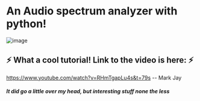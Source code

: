 # An Audio spectrum analyzer with python!

![image](https://user-images.githubusercontent.com/56073739/91166995-1bf4d080-e6cb-11ea-844c-2c8f2b6739c8.png)

## :zap: What a cool tutorial! Link to the video is here: :zap:
https://www.youtube.com/watch?v=RHmTgapLu4s&t=79s -- Mark Jay

##### It did go a little over my head, but interesting stuff none the less 
